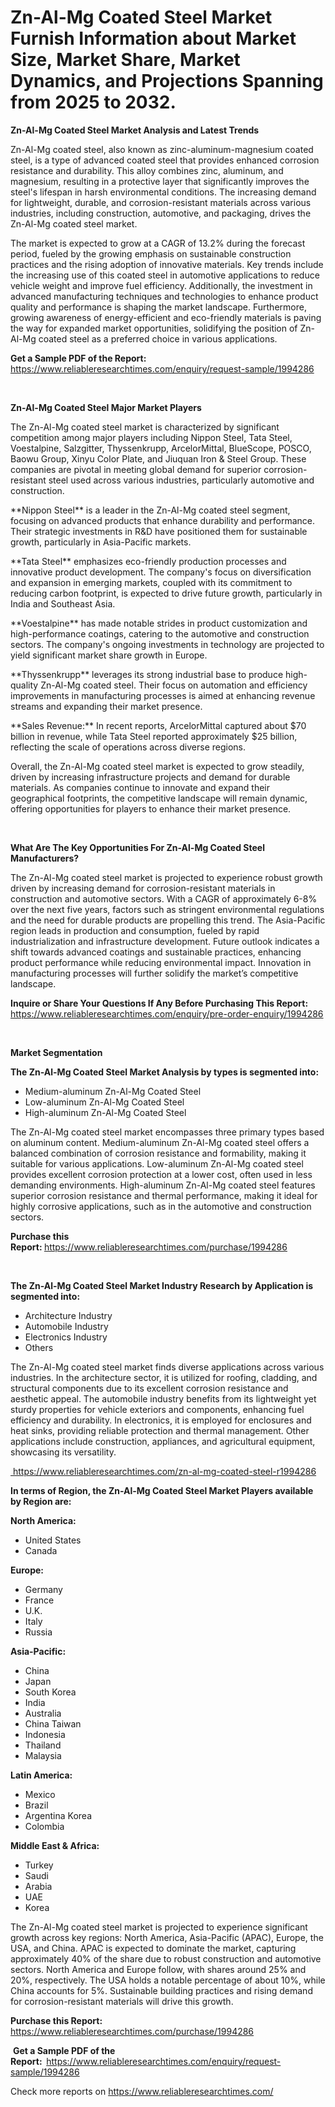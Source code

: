 <p><h1>Zn-Al-Mg Coated Steel Market Furnish Information about Market Size, Market Share, Market Dynamics, and Projections Spanning from 2025 to 2032.</h1></p><p><strong>Zn-Al-Mg Coated Steel Market Analysis and Latest Trends</strong></p>
<p><p>Zn-Al-Mg coated steel, also known as zinc-aluminum-magnesium coated steel, is a type of advanced coated steel that provides enhanced corrosion resistance and durability. This alloy combines zinc, aluminum, and magnesium, resulting in a protective layer that significantly improves the steel's lifespan in harsh environmental conditions. The increasing demand for lightweight, durable, and corrosion-resistant materials across various industries, including construction, automotive, and packaging, drives the Zn-Al-Mg coated steel market.</p><p>The market is expected to grow at a CAGR of 13.2% during the forecast period, fueled by the growing emphasis on sustainable construction practices and the rising adoption of innovative materials. Key trends include the increasing use of this coated steel in automotive applications to reduce vehicle weight and improve fuel efficiency. Additionally, the investment in advanced manufacturing techniques and technologies to enhance product quality and performance is shaping the market landscape. Furthermore, growing awareness of energy-efficient and eco-friendly materials is paving the way for expanded market opportunities, solidifying the position of Zn-Al-Mg coated steel as a preferred choice in various applications.</p></p>
<p><strong>Get a Sample PDF of the Report:&nbsp;</strong> <a href="https://www.reliableresearchtimes.com/enquiry/request-sample/1994286?utm_campaign=2714&utm_medium=2&utm_source=Github&utm_content=ia&utm_term=03042025&utm_id=zn-al-mg-coated-steel">https://www.reliableresearchtimes.com/enquiry/request-sample/1994286</a></p>
<p>&nbsp;</p>
<p><strong>Zn-Al-Mg Coated Steel Major Market Players</strong></p>
<p><p>The Zn-Al-Mg coated steel market is characterized by significant competition among major players including Nippon Steel, Tata Steel, Voestalpine, Salzgitter, Thyssenkrupp, ArcelorMittal, BlueScope, POSCO, Baowu Group, Xinyu Color Plate, and Jiuquan Iron & Steel Group. These companies are pivotal in meeting global demand for superior corrosion-resistant steel used across various industries, particularly automotive and construction.</p><p>**Nippon Steel** is a leader in the Zn-Al-Mg coated steel segment, focusing on advanced products that enhance durability and performance. Their strategic investments in R&D have positioned them for sustainable growth, particularly in Asia-Pacific markets.</p><p>**Tata Steel** emphasizes eco-friendly production processes and innovative product development. The company's focus on diversification and expansion in emerging markets, coupled with its commitment to reducing carbon footprint, is expected to drive future growth, particularly in India and Southeast Asia.</p><p>**Voestalpine** has made notable strides in product customization and high-performance coatings, catering to the automotive and construction sectors. The company's ongoing investments in technology are projected to yield significant market share growth in Europe.</p><p>**Thyssenkrupp** leverages its strong industrial base to produce high-quality Zn-Al-Mg coated steel. Their focus on automation and efficiency improvements in manufacturing processes is aimed at enhancing revenue streams and expanding their market presence.</p><p>**Sales Revenue:** In recent reports, ArcelorMittal captured about $70 billion in revenue, while Tata Steel reported approximately $25 billion, reflecting the scale of operations across diverse regions.</p><p>Overall, the Zn-Al-Mg coated steel market is expected to grow steadily, driven by increasing infrastructure projects and demand for durable materials. As companies continue to innovate and expand their geographical footprints, the competitive landscape will remain dynamic, offering opportunities for players to enhance their market presence.</p></p>
<p>&nbsp;</p>
<p><strong>What Are The Key Opportunities For Zn-Al-Mg Coated Steel Manufacturers?</strong></p>
<p><p>The Zn-Al-Mg coated steel market is projected to experience robust growth driven by increasing demand for corrosion-resistant materials in construction and automotive sectors. With a CAGR of approximately 6-8% over the next five years, factors such as stringent environmental regulations and the need for durable products are propelling this trend. The Asia-Pacific region leads in production and consumption, fueled by rapid industrialization and infrastructure development. Future outlook indicates a shift towards advanced coatings and sustainable practices, enhancing product performance while reducing environmental impact. Innovation in manufacturing processes will further solidify the market’s competitive landscape.</p></p>
<p><strong>Inquire or Share Your Questions If Any Before Purchasing This Report:</strong> <a href="https://www.reliableresearchtimes.com/enquiry/pre-order-enquiry/1994286?utm_campaign=2714&utm_medium=2&utm_source=Github&utm_content=ia&utm_term=03042025&utm_id=zn-al-mg-coated-steel">https://www.reliableresearchtimes.com/enquiry/pre-order-enquiry/1994286</a></p>
<p>&nbsp;</p>
<p><strong>Market Segmentation</strong></p>
<p><strong>The Zn-Al-Mg Coated Steel Market Analysis by types is segmented into:</strong></p>
<p><ul><li>Medium-aluminum Zn-Al-Mg Coated Steel</li><li>Low-aluminum Zn-Al-Mg Coated Steel</li><li>High-aluminum Zn-Al-Mg Coated Steel</li></ul></p>
<p><p>The Zn-Al-Mg coated steel market encompasses three primary types based on aluminum content. Medium-aluminum Zn-Al-Mg coated steel offers a balanced combination of corrosion resistance and formability, making it suitable for various applications. Low-aluminum Zn-Al-Mg coated steel provides excellent corrosion protection at a lower cost, often used in less demanding environments. High-aluminum Zn-Al-Mg coated steel features superior corrosion resistance and thermal performance, making it ideal for highly corrosive applications, such as in the automotive and construction sectors.</p></p>
<p><strong>Purchase this Report:&nbsp;</strong><a href="https://www.reliableresearchtimes.com/purchase/1994286?utm_campaign=2714&utm_medium=2&utm_source=Github&utm_content=ia&utm_term=03042025&utm_id=zn-al-mg-coated-steel">https://www.reliableresearchtimes.com/purchase/1994286</a></p>
<p>&nbsp;</p>
<p><strong>The Zn-Al-Mg Coated Steel Market Industry Research by Application is segmented into:</strong></p>
<p><ul><li>Architecture Industry</li><li>Automobile Industry</li><li>Electronics Industry</li><li>Others</li></ul></p>
<p><p>The Zn-Al-Mg coated steel market finds diverse applications across various industries. In the architecture sector, it is utilized for roofing, cladding, and structural components due to its excellent corrosion resistance and aesthetic appeal. The automobile industry benefits from its lightweight yet sturdy properties for vehicle exteriors and components, enhancing fuel efficiency and durability. In electronics, it is employed for enclosures and heat sinks, providing reliable protection and thermal management. Other applications include construction, appliances, and agricultural equipment, showcasing its versatility.</p></p>
<p><a href="https://www.reliableresearchtimes.com/zn-al-mg-coated-steel-r1994286?utm_campaign=2714&utm_medium=2&utm_source=Github&utm_content=ia&utm_term=03042025&utm_id=zn-al-mg-coated-steel">&nbsp;https://www.reliableresearchtimes.com/zn-al-mg-coated-steel-r1994286</a></p>
<p><strong>In terms of Region, the Zn-Al-Mg Coated Steel Market Players available by Region are:</strong></p>
<p>
    <p> <strong> North America: </strong>
        <ul>
            <li>United States</li>
            <li>Canada</li>
        </ul>
        </p> 
    <p> <strong> Europe: </strong>
        <ul>
            <li>Germany</li>
            <li>France</li>
            <li>U.K.</li>
            <li>Italy</li>
            <li>Russia</li>
        </ul>
        </p> 
    <p> <strong> Asia-Pacific: </strong>
        <ul>
            <li>China</li>
            <li>Japan</li>
            <li>South Korea</li>
            <li>India</li>
            <li>Australia</li>
            <li>China Taiwan</li>
            <li>Indonesia</li>
            <li>Thailand</li>
            <li>Malaysia</li>
        </ul>
        </p> 
    <p> <strong> Latin America: </strong>
        <ul>
            <li>Mexico</li>
            <li>Brazil</li>
            <li>Argentina Korea</li>
            <li>Colombia</li>
        </ul>
        </p> 
    <p> <strong> Middle East & Africa: </strong>
        <ul>
            <li>Turkey</li>
            <li>Saudi</li>
            <li>Arabia</li>
            <li>UAE</li>
            <li>Korea</li>
        </ul>
    </p>
    </p>
<p><p>The Zn-Al-Mg coated steel market is projected to experience significant growth across key regions: North America, Asia-Pacific (APAC), Europe, the USA, and China. APAC is expected to dominate the market, capturing approximately 40% of the share due to robust construction and automotive sectors. North America and Europe follow, with shares around 25% and 20%, respectively. The USA holds a notable percentage of about 10%, while China accounts for 5%. Sustainable building practices and rising demand for corrosion-resistant materials will drive this growth.</p></p>
<p><strong>Purchase this Report: </strong><a href="https://www.reliableresearchtimes.com/purchase/1994286?utm_campaign=2714&utm_medium=2&utm_source=Github&utm_content=ia&utm_term=03042025&utm_id=zn-al-mg-coated-steel">https://www.reliableresearchtimes.com/purchase/1994286</a></p>
<p>&nbsp;<strong>Get a Sample PDF of the Report:&nbsp;&nbsp;</strong><a href="https://www.reliableresearchtimes.com/enquiry/request-sample/1994286?utm_campaign=2714&utm_medium=2&utm_source=Github&utm_content=ia&utm_term=03042025&utm_id=zn-al-mg-coated-steel">https://www.reliableresearchtimes.com/enquiry/request-sample/1994286</a></p>
<p><strong></strong></p>
<p>Check more reports on <a href="https://www.reliableresearchtimes.com/?utm_campaign=2714&utm_medium=2&utm_source=Github&utm_content=ia&utm_term=03042025&utm_id=zn-al-mg-coated-steel">https://www.reliableresearchtimes.com/</a></p>